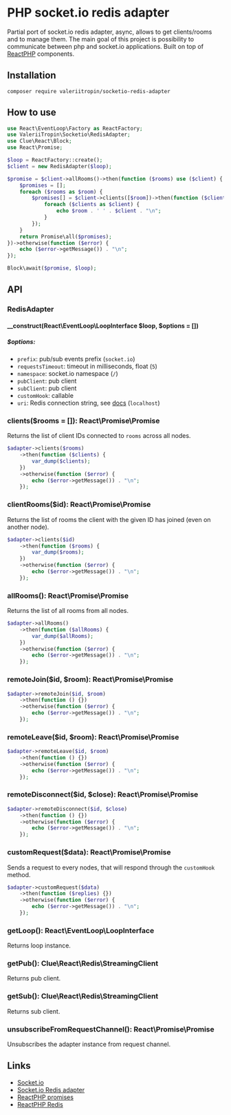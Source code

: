 # PHP socket.io redis adapter

Partial port of socket.io redis adapter, async, allows to get clients/rooms and to manage them. The main goal of this project is possibility to communicate between php and socket.io applications. Built on top of [ReactPHP](https://reactphp.org/) components.

## Installation
```
composer require valeriitropin/socketio-redis-adapter
```

## How to use

```php
use React\EventLoop\Factory as ReactFactory;
use ValeriiTropin\Socketio\RedisAdapter;
use Clue\React\Block;
use React\Promise;

$loop = ReactFactory::create();
$client = new RedisAdapter($loop);

$promise = $client->allRooms()->then(function ($rooms) use ($client) {
    $promises = [];
    foreach ($rooms as $room) {
        $promises[] = $client->clients([$room])->then(function ($clients) use ($room) {
            foreach ($clients as $client) {
                echo $room . ' ' . $client . "\n";
            }
        });
    }
    return Promise\all($promises);
})->otherwise(function ($error) {
    echo ($error->getMessage()) . "\n";
});

Block\await($promise, $loop);
```

## API
### RedisAdapter
#### __construct(React\EventLoop\LoopInterface $loop, $options = [])
##### $options: 
- `prefix`: pub/sub events prefix (`socket.io`)
- `requestsTimeout`: timeout in milliseconds, float (`5`)
- `namespace`: socket.io namespace (`/`)
- `pubClient`: pub client
- `subClient`: pub client
- `customHook`: callable
- `uri`: Redis connection string, see [docs](https://github.com/clue/php-redis-react/blob/master/README.md#createclient) (`localhost`)

### clients($rooms = []): React\Promise\Promise

Returns the list of client IDs connected to `rooms` across all nodes.

```php
$adapter->clients($rooms)
    ->then(function ($clients) {
        var_dump($clients);
    })
    ->otherwise(function ($error) {
        echo ($error->getMessage()) . "\n";
    });
```

### clientRooms($id): React\Promise\Promise

Returns the list of rooms the client with the given ID has joined (even on another node).

```php
$adapter->clients($id)
    ->then(function ($rooms) {
        var_dump($rooms);
    })
    ->otherwise(function ($error) {
        echo ($error->getMessage()) . "\n";
    });
```

### allRooms(): React\Promise\Promise

Returns the list of all rooms from all nodes.

```php
$adapter->allRooms()
    ->then(function ($allRooms) {
        var_dump($allRooms);
    })
    ->otherwise(function ($error) {
        echo ($error->getMessage()) . "\n";
    });
```

### remoteJoin($id, $room): React\Promise\Promise

```php
$adapter->remoteJoin($id, $room)
    ->then(function () {})
    ->otherwise(function ($error) {
        echo ($error->getMessage()) . "\n";
    });
```

### remoteLeave($id, $room): React\Promise\Promise

```php
$adapter->remoteLeave($id, $room)
    ->then(function () {})
    ->otherwise(function ($error) {
        echo ($error->getMessage()) . "\n";
    });
```

### remoteDisconnect($id, $close): React\Promise\Promise

```php
$adapter->remoteDisconnect($id, $close)
    ->then(function () {})
    ->otherwise(function ($error) {
        echo ($error->getMessage()) . "\n";
    });
```

### customRequest($data): React\Promise\Promise

Sends a request to every nodes, that will respond through the `customHook` method.

```php
$adapter->customRequest($data)
    ->then(function ($replies) {})
    ->otherwise(function ($error) {
        echo ($error->getMessage()) . "\n";
    });
```

### getLoop(): React\EventLoop\LoopInterface

Returns loop instance.

### getPub(): Clue\React\Redis\StreamingClient

Returns pub client.

### getSub(): Clue\React\Redis\StreamingClient

Returns sub client.

### unsubscribeFromRequestChannel(): React\Promise\Promise

Unsubscribes the adapter instance from request channel.

## Links
 * [Socket.io](https://github.com/socketio/socket.io)
 * [Socket.io Redis adapter](https://github.com/socketio/socket.io-redis)
 * [ReactPHP promises](https://reactphp.org/promise/)
 * [ReactPHP Redis](https://github.com/clue/php-redis-react)
